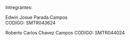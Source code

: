Intregrantes: 

Edwin Josue Parada Campos  
CODIGO: SMTR043624

Roberto Carlos Chavez Campos 
CODIGO: SMTR044024
